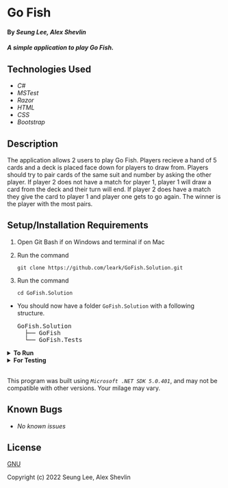 # Go Fish

#### By _Seung Lee, Alex Shevlin_

#### _A simple application to play Go Fish._

## Technologies Used

* _C#_
* _MSTest_
* _Razor_
* _HTML_
* _CSS_
* _Bootstrap_

## Description

The application allows 2 users to play Go Fish. Players recieve a hand of 5 cards and a deck is placed face down for players to draw from. Players should try to pair cards of the same suit and number by asking the other player. If player 2 does not have a match for player 1, player 1 will draw a card from the deck and their turn will end. If player 2 does have a match they give the card to player 1 and player one gets to go again. The winner is the player with the most pairs.

## Setup/Installation Requirements

1. Open Git Bash if on Windows and terminal if on Mac
2. Run the command

    ``git clone https://github.com/leark/GoFish.Solution.git``

3. Run the command

    ``cd GoFish.Solution``

* You should now have a folder `GoFish.Solution` with a following structure.
    <pre>GoFish.Solution
    ├── GoFish
    └── GoFish.Tests</pre>

<details>
<summary><strong>To Run</strong></summary>
Navigate to  
   <pre>GoFish.Solution
   ├── <strong>GoFish</strong>
   └── GoFish.Tests</pre>

Run ```$ dotnet run``` in the console
</details>

<details>
<summary><strong>For Testing</strong></summary>
Navigate to  
    <pre>GoFish.Solution
    ├── GoFish
    └── <strong>GoFish.Tests</strong></pre>

Run ```$ dotnet test``` in the console

</details>
<br>

This program was built using _`Microsoft .NET SDK 5.0.401`_, and may not be compatible with other versions. Your milage may vary.

## Known Bugs

* _No known issues_

## License

[GNU](/LICENSE)

Copyright (c) 2022 Seung Lee, Alex Shevlin